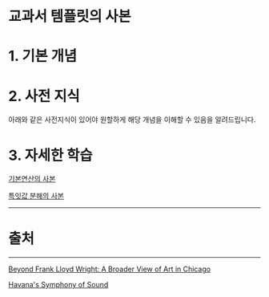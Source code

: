 # 교과서 템플릿의 사본

# 1. 기본 개념

# 2. 사전 지식

아래와 같은 사전지식이 있어야 원할하게 해당 개념을 이해할 수 있음을 알려드립니다.

# 3. 자세한 학습

[기본연산의 사본](%E1%84%80%E1%85%AD%E1%84%80%E1%85%AA%E1%84%89%E1%85%A5%20%E1%84%90%E1%85%A6%E1%86%B7%E1%84%91%E1%85%B3%E1%86%AF%E1%84%85%E1%85%B5%E1%86%BA%E1%84%8B%E1%85%B4%20%E1%84%89%E1%85%A1%E1%84%87%E1%85%A9%E1%86%AB%20d8af978ba0f9478fa6dcf4404f14123e/%E1%84%80%E1%85%B5%E1%84%87%E1%85%A9%E1%86%AB%E1%84%8B%E1%85%A7%E1%86%AB%E1%84%89%E1%85%A1%E1%86%AB%E1%84%8B%E1%85%B4%20%E1%84%89%E1%85%A1%E1%84%87%E1%85%A9%E1%86%AB%20fc096decd826451f816f01c0cf58b285.md)

[특잇값 분해의 사본](%E1%84%80%E1%85%AD%E1%84%80%E1%85%AA%E1%84%89%E1%85%A5%20%E1%84%90%E1%85%A6%E1%86%B7%E1%84%91%E1%85%B3%E1%86%AF%E1%84%85%E1%85%B5%E1%86%BA%E1%84%8B%E1%85%B4%20%E1%84%89%E1%85%A1%E1%84%87%E1%85%A9%E1%86%AB%20d8af978ba0f9478fa6dcf4404f14123e/%E1%84%90%E1%85%B3%E1%86%A8%E1%84%8B%E1%85%B5%E1%86%BA%E1%84%80%E1%85%A1%E1%86%B9%20%E1%84%87%E1%85%AE%E1%86%AB%E1%84%92%E1%85%A2%E1%84%8B%E1%85%B4%20%E1%84%89%E1%85%A1%E1%84%87%E1%85%A9%E1%86%AB%2009237334e20e44e0b4a80eeed8f9df4a.md)

---

# 출처

---

[Beyond Frank Lloyd Wright: A Broader View of Art in Chicago](https://www.nytimes.com/2018/03/08/arts/chicago-museums-art.html?rref=collection%2Fsectioncollection%2Ftravel)

[Havana's Symphony of Sound](https://www.nytimes.com/2018/03/12/travel/havana-cuba.html?rref=collection%2Fsectioncollection%2Ftravel)